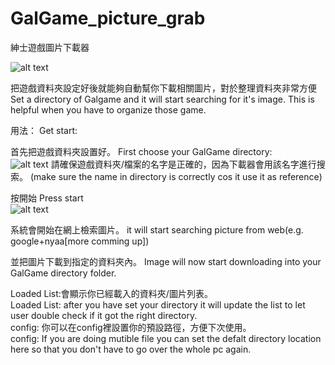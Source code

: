 # GalGame_picture_grab
紳士遊戲圖片下載器

![alt text](https://imgur.com/hehojuz.jpg)

把遊戲資料夾設定好後就能夠自動幫你下載相關圖片，對於整理資料夾非常方便
Set a directory of Galgame and it will start searching for it's image. This is helpful when you have to organize those game.

用法：
Get start:  

首先把遊戲資料夾設置好。
First choose your GalGame directory:  
![alt text](https://imgur.com/byeQGPG.jpg)
請確保遊戲資料夾/檔案的名字是正確的，因為下載器會用該名字進行搜索。
(make sure the name in directory is correctly cos it use it as reference)

按開始
Press start  
![alt text](https://imgur.com/tSI1saz.jpg)

系統會開始在網上檢索圖片。
it will start searching picture from web(e.g. google+nyaa[more comming up])

並把圖片下載到指定的資料夾內。
Image will now start downloading into your GalGame directory folder.

Loaded List:會顯示你已經載入的資料夾/圖片列表。  
Loaded List: after you have set your directory it will update the list to let user double check if it got the right directory.  
config: 你可以在config裡設置你的預設路徑，方便下次使用。  
config: If you are doing mutible file you can set the defalt directory location here so that you don't have to go over the whole pc again.  



